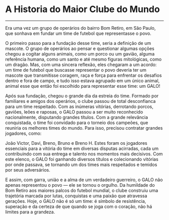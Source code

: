 # A Historia do Maior Clube do Mundo

---

Era uma vez um grupo de operários do bairro Bom Retiro, em São Paulo, que sonhava em fundar um time de futebol que representasse o povo.

O primeiro passo para a fundação desse time, seria a definição de um mascote. O grupo de operários ao pensar e questionar algumas opções chegou a cogitar alguns animais, como um porco ou um gavião, alguma referência humana, como um santo e até mesmo figuras mitológicas, como um dragão. Mas, com uma sincera reflexão, eles chegaram a um acordo: um time de futebol que buscasse representar o povo deveria ter um mascote que transmitisse coragem, raça e força para enfrentar os desafios dentro e fora de campo, e tudo isso estava agrupado em um único animal, animal esse que então foi escolhido para representar esse time: um GALO! 

Após sua fundação, chegou o grande dia da estreia do time. Formado por familiares e amigos dos operários, o clube passou de total desconfianca para um time respeitado. Com as inúmeras vitórias, derrotando porcos, gaviões, leões e raposas, o GALO passou a ser muito reconhecido nacionalmente, disputando grandes títulos. Com a grande relevância conquistada, o time foi convidado para o torneio dos campeões, que reuniria os melhores times do mundo. Para isso, precisou contratar grandes jogadores, como: 

João Victor, Davi, Breno, Bruno e Breno H. Estes foram os jogadores essenciais para a vitória do time em diversas disputas acirradas, cada um contribuindo com sua entrega e talento nos momentos mais decisivos. Com este elenco, o GALO foi ganhando diversos títulos e colecionando vitórias por onde passava, se tornando um dos times mais respeitados e temidos por seus adversários. 

E assim, com garra, união e a alma de um verdadeiro guerreiro, o GALO não apenas representou o povo — ele se tornou o orgulho. Da humildade do Bom Retiro aos maiores palcos do futebol mundial, o clube construiu uma trajetória marcada por lutas, conquistas e uma paixão que atravessa gerações. Hoje, o GALO não é só um time: é símbolo de resistência, superação e da certeza de que quando se joga com o coração, não há limites para a grandeza.